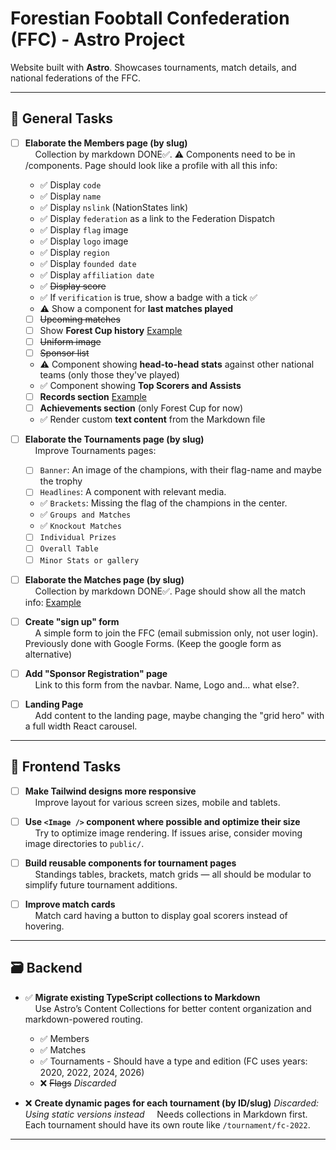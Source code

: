 # Forestian Foobtall Confederation (FFC) - Astro Project

Website built with **Astro**. Showcases tournaments, match details, and national federations of the FFC.

---

## 🧠 General Tasks

- [ ] **Elaborate the Members page (by slug)**  
&nbsp;&nbsp;&nbsp;&nbsp;Collection by markdown DONE✅. ⚠ Components need to be in /components. Page should look like a profile with all this info:
  - ✅ Display `code`
  - ✅ Display `name`
  - ✅ Display `nslink` (NationStates link)
  - ✅ Display `federation` as a link to the Federation Dispatch
  - ✅ Display `flag` image
  - ✅ Display `logo` image
  - ✅ Display `region`
  - ✅ Display `founded date`
  - ✅ Display `affiliation date`
  - ✅ ~~Display score~~
  - ✅ If `verification` is true, show a badge with a tick ✅
  - ⚠ Show a component for **last matches played**
  - [ ] ~~Upcoming matches~~
  - [ ] Show **Forest Cup history** [Example](https://es.wikipedia.org/wiki/Selección_de_fútbol_de_Argentina#Estadísticas)
  - [ ] ~~Uniform image~~
  - [ ] ~~Sponsor list~~
  - ⚠ Component showing **head-to-head stats** against other national teams (only those they've played)
  - ✅ Component showing **Top Scorers and Assists**
  - [ ] **Records section** [Example](https://es.wikipedia.org/wiki/Selección_de_fútbol_de_Argentina#Récords_y_notas)
  - [ ] **Achievements section** (only Forest Cup for now)
  - ✅ Render custom **text content** from the Markdown file

- [ ] **Elaborate the Tournaments page (by slug)**  
&nbsp;&nbsp;&nbsp;&nbsp;Improve Tournaments pages:
  - [ ] `Banner`: An image of the champions, with their flag-name and maybe the trophy
  - [ ] `Headlines`: A component with relevant media.
  - ✅ `Brackets`: Missing the flag of the champions in the center.
  - ✅ `Groups and Matches`
  - ✅ `Knockout Matches`
  - [ ] `Individual Prizes`
  - [ ] `Overall Table`
  - [ ] `Minor Stats or gallery`

- [ ] **Elaborate the Matches page (by slug)**  
&nbsp;&nbsp;&nbsp;&nbsp;Collection by markdown DONE✅. Page should show all the match info: [Example](https://www.promiedos.com.ar/game/borussia-dortmund-vs-real-madrid/ebcejgh)

- [ ] **Create "sign up" form**  
&nbsp;&nbsp;&nbsp;&nbsp;A simple form to join the FFC (email submission only, not user login). Previously done with Google Forms. (Keep the google form as alternative)  

- [ ] **Add "Sponsor Registration" page**  
&nbsp;&nbsp;&nbsp;&nbsp;Link to this form from the navbar. Name, Logo and... what else?.

- [ ] **Landing Page**  
&nbsp;&nbsp;&nbsp;&nbsp;Add content to the landing page, maybe changing the "grid hero" with a full width React carousel.

---


## 🎨 Frontend Tasks

- [ ] **Make Tailwind designs more responsive**  
&nbsp;&nbsp;&nbsp;&nbsp;Improve layout for various screen sizes, mobile and tablets.

- [ ] **Use `<Image />` component where possible and optimize their size**  
&nbsp;&nbsp;&nbsp;&nbsp;Try to optimize image rendering. If issues arise, consider moving image directories to `public/`.

- [ ] **Build reusable components for tournament pages**  
&nbsp;&nbsp;&nbsp;&nbsp;Standings tables, brackets, match grids — all should be modular to simplify future tournament additions.

- [ ] **Improve match cards**  
&nbsp;&nbsp;&nbsp;&nbsp;Match card having a button to display goal scorers instead of hovering.

---

## 🗃️ Backend

- ✅ **Migrate existing TypeScript collections to Markdown**  
&nbsp;&nbsp;&nbsp;&nbsp;Use Astro’s Content Collections for better content organization and markdown-powered routing.
  - ✅ Members
  - ✅ Matches
  - ✅ Tournaments - Should have a type and edition (FC uses years: 2020, 2022, 2024, 2026)
  - ❌ ~~Flags~~ _Discarded_
  
- ❌ **Create dynamic pages for each tournament (by ID/slug)** _Discarded: Using static versions instead_ 
&nbsp;&nbsp;&nbsp;&nbsp;Needs collections in Markdown first. Each tournament should have its own route like `/tournament/fc-2022`.

---